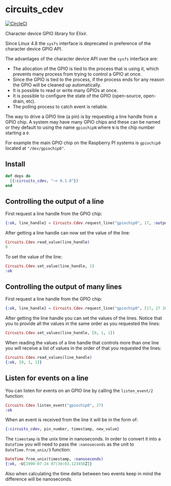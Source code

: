 # circuits_cdev

[![CircleCI](https://circleci.com/gh/elixir-circuits/circuits_cdev.svg?style=svg)](https://circleci.com/gh/elixir-circuits/circuits_cdev)


Character device GPIO library for Elixir.

Since Linux 4.8 the `sysfs` interface is deprecated in preference of the
character device GPIO API.

The advantages of the character device API over the `sysfs` interface are:

* The allocation of the GPIO is tied to the process that is using it, which
  prevents many process from trying to control a GPIO at once.
* Since the GPIO is tied to the process, if the process ends for any reason the
  GPIO will be cleaned up automatically.
* It is possible to read or write many GPIOs at once.
* It is possible to configure the state of the GPIO (open-source, open-drain, etc).
* The polling process to catch event is reliable.

The way to drive a GPIO line (a pin) is by requesting a line handle from a GPIO
chip. A system may have many GPIO chips and these can be named or they default
to using the name `gpiochipN` where `N` is the chip number starting a `0`.

For example the main GPIO chip on the Raspberry PI systems is `gpiochip0`
located at `"/dev/gpiochip0"`.

## Install

```elixir
def deps do
  [{:circuits_cdev, "~> 0.1.0"}]
end
```

## Controlling the output of a line

First request a line handle from the GPIO chip:

```elixir
{:ok, line_handle} = Circuits.Cdev.request_line("gpiochip0", 17, :output)
```

After getting a line handle can now set the value of the line:

```elixir
Circuits.Cdev.read_value(line_handle)
0
```

To set the value of the line:

```elixir
Circuits.Cdev.set_value(line_handle, 1)
:ok
```

## Controlling the output of many lines

First request a line handle from the GPIO chip:

```elixir
{:ok, line_handle} = Circuits.Cdev.request_line("gpiochip0", [17, 27 20], :output)
```

After getting the line handle you can set the values of the lines. Notice that
you to provide all the values in the same order as you requested the lines:

```elixir
Circuits.Cdev.set_values(line_handle, [0, 1, 1])
```

When reading the values of a line handle that controls more than one line you
will receive a list of values in the order of that you requested the lines:

```elixir
Circuits.Cdev.read_values(line_handle)
{:ok, [0, 1, 1]}
```

## Listen for events on a line

You can listen for events on an GPIO line by calling the `listen_event/2` function:

```elixir
Circuits.Cdev.listen_event("gpiochip0", 27)
:ok
```

When an event is received from the line it will be in the form of:

```elixir
{:circuits_cdev, pin_number, timestamp, new_value}
```

The `timestamp` is the unix time in nanoseconds. In order to convert it into a
`DateTime` you will need to pass the `:nanoseconds` as the unit to
`DateTime.from_unix/3` function:

```elixir
DateTime.from_unix(timestamp, :nanoseconds)
{:ok, ~U[1990-07-24 07:30:03.123456Z]}
```

Also when calculating the time delta between two events keep in mind the
difference will be nanoseconds.
